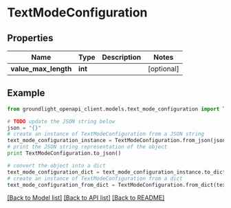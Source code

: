# TextModeConfiguration


## Properties
Name | Type | Description | Notes
------------ | ------------- | ------------- | -------------
**value_max_length** | **int** |  | [optional] 

## Example

```python
from groundlight_openapi_client.models.text_mode_configuration import TextModeConfiguration

# TODO update the JSON string below
json = "{}"
# create an instance of TextModeConfiguration from a JSON string
text_mode_configuration_instance = TextModeConfiguration.from_json(json)
# print the JSON string representation of the object
print TextModeConfiguration.to_json()

# convert the object into a dict
text_mode_configuration_dict = text_mode_configuration_instance.to_dict()
# create an instance of TextModeConfiguration from a dict
text_mode_configuration_from_dict = TextModeConfiguration.from_dict(text_mode_configuration_dict)
```
[[Back to Model list]](../README.md#documentation-for-models) [[Back to API list]](../README.md#documentation-for-api-endpoints) [[Back to README]](../README.md)


